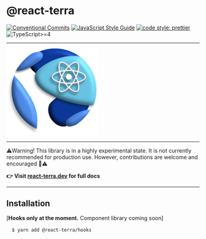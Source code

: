 # @react-terra

[![Conventional Commits](https://img.shields.io/badge/Conventional%20Commits-1.0.0-brightgreen.svg?maxAge=2592000)](https://conventionalcommits.org)
[![JavaScript Style Guide](https://img.shields.io/badge/code_style-standard-brightgreen.svg)](https://standardjs.com)
[![code style: prettier](https://img.shields.io/badge/code_style-prettier-ff69b4.svg?style=flat-square)](https://github.com/prettier/prettier)
![TypeScript>=4](https://img.shields.io/badge/TypeScript-%E2%89%A54-%233178c6)

---

[comment]: <> (![@react-terra]&#40;react-terra.svg | width = 200&#41;)
<img src="react-terra.svg" width='240' alt='react-terra logo'>

---

⚠️Warning! This library is in a highly experimental state. It is 
not currently recommended for production use. However, contributions are 
welcome and encouraged 🚀⚠️

**👉 Visit [react-terra.dev](https://react-terra.dev) for full docs**

---

## Installation

[**Hooks only at the moment.** Component library coming soon]

```shell
  $ yarn add @react-terra/hooks
```
